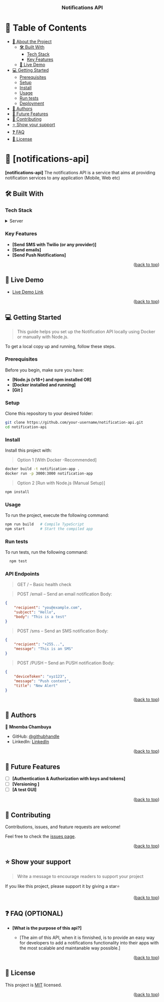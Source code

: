 <a name="readme-top"></a>

<div align="center">
<!--   <img src="murple_logo.png" alt="logo" width="140"  height="auto" /> -->
  <br/>

  <h3><b>Notifications API</b></h3>

</div>

<!-- TABLE OF CONTENTS -->

# 📗 Table of Contents

- [📖 About the Project](#about-project)
  - [🛠 Built With](#built-with)
    - [Tech Stack](#tech-stack)
    - [Key Features](#key-features)
  - [🚀 Live Demo](#live-demo)
- [💻 Getting Started](#getting-started)
  - [Prerequisites](#prerequisites)
  - [Setup](#setup)
  - [Install](#install)
  - [Usage](#usage)
  - [Run tests](#run-tests)
  - [Deployment](#deployment)
- [👥 Authors](#authors)
- [🔭 Future Features](#future-features)
- [🤝 Contributing](#contributing)
- [⭐️ Show your support](#support)
- [❓ FAQ](#faq)
- [📝 License](#license)

<!-- PROJECT DESCRIPTION -->

# 📖 [notifications-api] <a name="about-project"></a>

<!-- > The notifications API is a service that aims at providing notification services to any application (Mobile, Web etc) -->

**[notifications-api]** The notifications API is a service that aims at providing notification services to any application (Mobile, Web etc)

## 🛠 Built With <a name="built-with"></a>

### Tech Stack <a name="tech-stack"></a>

<!-- > Describe the tech stack and include only the relevant sections that apply to your project. -->

<!-- <details>
  <summary>Client</summary>
  <ul>
    <li><a href="https://reactjs.org/">React.js</a></li>
  </ul>
</details> -->

<details>
  <summary>Server</summary>
  <ul>
    <li><a href="https://expressjs.com/">Express.js</a></li>
  </ul>
</details>

<!-- <details>
<summary>Database</summary>
  <ul>
    <li><a href="https://www.postgresql.org/">PostgreSQL</a></li>
  </ul>
</details> -->

<!-- Features -->

### Key Features <a name="key-features"></a>

- **[Send SMS with Twilio (or any provider)]**
- **[Send emails]**
- **[Send Push Notifications]**

<p align="right">(<a href="#readme-top">back to top</a>)</p>

<!-- LIVE DEMO -->

## 🚀 Live Demo <a name="live-demo"></a>

- [Live Demo Link](http://notification-alb-250089916.eu-north-1.elb.amazonaws.com:3000/)

<p align="right">(<a href="#readme-top">back to top</a>)</p>

<!-- GETTING STARTED -->

## 💻 Getting Started <a name="getting-started"></a>

> This guide helps you set up the Notification API locally using Docker or manually with Node.js.

To get a local copy up and running, follow these steps.

### Prerequisites

Before you begin, make sure you have:

- **[Node.js (v18+) and npm installed OR]**
- **[Docker installed and running]**
- **[Git ]**

### Setup

Clone this repository to your desired folder:

```sh
git clone https://github.com/your-username/notification-api.git
cd notification-api

```

### Install

Install this project with:

> Option 1 [With Docker -Recommended]

```sh
docker build -t notification-app .
docker run -p 3000:3000 notification-app

```

> Option 2 [Run with Node.js (Manual Setup)]

```sh
npm install

```

### Usage

To run the project, execute the following command:

```sh
npm run build   # Compile TypeScript
npm start       # Start the compiled app

```

### Run tests

To run tests, run the following command:

```sh
  npm test
```

### API Endpoints

> GET / – Basic health check

> POST /email – Send an email notification
> Body:

```json
{
	"recipient": "you@example.com",
	"subject": "Hello",
	"body": "This is a test"
}
```

> POST /sms – Send an SMS notification
> Body:

```json
{
	"recipient": "+255...",
	"message": "This is an SMS"
}
```

> POST /PUSH – Send an PUSH notification
> Body:

```json
{
	"deviceToken": "xyz123",
	"message": "Push content",
	"title": "New Alert"
}
```

<p align="right">(<a href="#readme-top">back to top</a>)</p>

<!-- AUTHORS -->

## 👥 Authors <a name="authors"></a>

👤 **Mnemba Chambuya**

- GitHub: [@githubhandle](https://github.com/mnekx)
- LinkedIn: [LinkedIn](https://linkedin.com/in/mnemba-chambuya)

<p align="right">(<a href="#readme-top">back to top</a>)</p>

<!-- FUTURE FEATURES -->

## 🔭 Future Features <a name="future-features"></a>

- [ ] **[Authentication & Authorization with keys and tokens]**
- [ ] **[Versioning ]**
- [ ] **[A test GUI]**

<p align="right">(<a href="#readme-top">back to top</a>)</p>

<!-- CONTRIBUTING -->

## 🤝 Contributing <a name="contributing"></a>

Contributions, issues, and feature requests are welcome!

Feel free to check the [issues page](../../issues/).

<p align="right">(<a href="#readme-top">back to top</a>)</p>

<!-- SUPPORT -->

## ⭐️ Show your support <a name="support"></a>

> Write a message to encourage readers to support your project

If you like this project, please support it by giving a star⭐️

<p align="right">(<a href="#readme-top">back to top</a>)</p>

<!-- FAQ (optional) -->

## ❓ FAQ (OPTIONAL) <a name="faq"></a>

- **[What is the purpose of this api?]**

  - [The aim of this API, when it is finnished, is to provide an easy way for developers to add a notifications functionality into their apps with the most scalable and maintanable way possible.]

<p align="right">(<a href="#readme-top">back to top</a>)</p>

<!-- LICENSE -->

## 📝 License <a name="license"></a>

This project is [MIT](./LICENSE) licensed.

<p align="right">(<a href="#readme-top">back to top</a>)</p>
